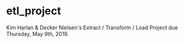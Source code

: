 # etl_project
Kim Harlan &amp; Decker Nielsen's Extract / Transform / Load Project due Thursday, May 9th, 2019.

